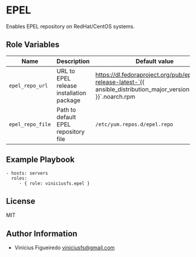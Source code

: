 # EPEL

Enables EPEL repository on RedHat/CentOS systems.

## Role Variables

Name | Description | Default value
-----|-------------|--------------
`epel_repo_url` | URL to EPEL release installation package | https://dl.fedoraproject.org/pub/epel/epel-release-latest-`{{ ansible_distribution_major_version }}`.noarch.rpm
`epel_repo_file` | Path to default EPEL repository file | `/etc/yum.repos.d/epel.repo`


## Example Playbook

    - hosts: servers
      roles:
         - { role: viniciusfs.epel }


## License

MIT


## Author Information

* Vinícius Figueiredo <viniciusfs@gmail.com>
